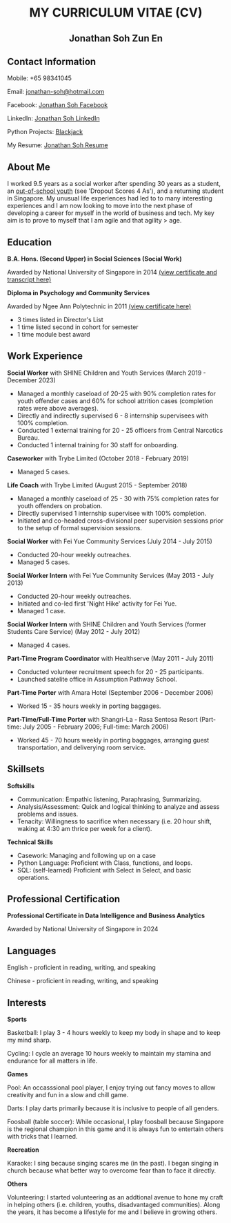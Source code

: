 <div align="center">
  <h1>MY CURRICULUM VITAE (CV)</h1>
  <h2>Jonathan Soh Zun En</h2>
</div>


## Contact Information
Mobile: +65 98341045

Email: jonathan-soh@hotmail.com

Facebook: [Jonathan Soh Facebook](https://www.facebook.com/jonathan.soh.zun.en)

LinkedIn: [Jonathan Soh LinkedIn](https://www.linkedin.com/in/jonathan-soh-18527036/)

Python Projects: [Blackjack](https://mybinder.org/v2/gh/Jonathan-Soh/python_projects/HEAD)

My Resume: [Jonathan Soh Resume](https://github.com/Jonathan-Soh/my_resume/blob/main/My%20Resume.pdf)


## About Me
I worked 9.5 years as a social worker after spending 30 years as a student, an [out-of-school youth](https://eresources.nlb.gov.sg/newspapers/digitised/page/today20080125-2.1.6) (see 'Dropout Scores 4 As'), and a returning student in Singapore. My unusual life experiences had led to to many interesting experiences and I am now looking to move into the next phase of developing a career for myself in the world of business and tech. My key aim is to prove to myself that I am agile and that agility > age.


## Education
**B.A. Hons. (Second Upper) in Social Sciences (Social Work)**

Awarded by National University of Singapore in 2014 [(view certificate and transcript here)](https://github.com/Jonathan-Soh/bachelors_NUS/blob/main/Degree%20and%20Transcripts.pdf)

**Diploma in Psychology and Community Services**

Awarded by Ngee Ann Polytechnic in 2011 [(view certificate here)](https://github.com/Jonathan-Soh/diploma_NP/blob/main/Diploma%20Certificate.pdf)
- 3 times listed in Director's List
- 1 time listed second in cohort for semester
- 1 time module best award


## Work Experience
**Social Worker**
with SHINE Children and Youth Services (March 2019 - December 2023)
- Managed a monthly caseload of 20-25 with 90% completion rates for youth offender cases and 60% for school attrition cases (completion rates were above averages).
- Directly and indirectly supervised 6 - 8 internship supervisees with 100% completion.
- Conducted 1 external training for 20 - 25 officers from Central Narcotics Bureau.
- Conducted 1 internal training for 30 staff for onboarding.

**Caseworker**
with Trybe Limited (October 2018 - February 2019)
- Managed 5 cases.

**Life Coach**
with Trybe Limited (August 2015 - September 2018)
- Managed a monthly caseload of 25 - 30 with 75% completion rates for youth offenders on probation.
- Directly supervised 1 internship supervisee with 100% completion.
- Initiated and co-headed cross-divisional peer supervision sessions prior to the setup of formal supervision sessions.

**Social Worker**
with Fei Yue Community Services (July 2014 - July 2015)
- Conducted 20-hour weekly outreaches.
- Managed 5 cases.

**Social Worker Intern**
with Fei Yue Community Services (May 2013 - July 2013)
- Conducted 20-hour weekly outreaches.
- Initiated and co-led first 'Night Hike' activity for Fei Yue.
- Managed 1 case.

**Social Worker Intern**
with SHINE Children and Youth Services (former Students Care Service) (May 2012 - July 2012)
- Managed 4 cases.

**Part-Time Program Coordinator**
with Healthserve (May 2011 - July 2011)
- Conducted volunteer recruitment speech for 20 - 25 participants.
- Launched satelite office in Assumption Pathway School.

**Part-Time Porter**
with Amara Hotel (September 2006 - December 2006)
- Worked 15 - 35 hours weekly in porting baggages.

**Part-Time/Full-Time Porter**
with Shangri-La - Rasa Sentosa Resort (Part-time: July 2005 - February 2006; Full-time: March 2006)
- Worked 45 - 70 hours weekly in porting baggages, arranging guest transportation, and deliverying room service.


## Skillsets
**Softskills**
- Communication: Empathic listening, Paraphrasing, Summarizing.
- Analysis/Assessment: Quick and logical thinking to analyze and assess problems and issues.
- Tenacity: Willingness to sacrifice when necessary (i.e. 20 hour shift, waking at 4:30 am thrice per week for a client).

**Technical Skills**
- Casework: Managing and following up on a case
- Python Language: Proficient with Class, functions, and loops.
- SQL: (self-learned) Proficient with Select in Select, and basic operations.


## Professional Certification
**Professional Certificate in Data Intelligence and Business Analytics**

Awarded by National University of Singapore in 2024


## Languages
English - proficient in reading, writing, and speaking

Chinese - proficient in reading, writing, and speaking


## Interests
**Sports**

Basketball: I play 3 - 4 hours weekly to keep my body in shape and to keep my mind sharp.

Cycling: I cycle an average 10 hours weekly to maintain my stamina and endurance for all matters in life.

**Games**

Pool: An occasssional pool player, I enjoy trying out fancy moves to allow creativity and fun in a slow and chill game.

Darts: I play darts primarily because it is inclusive to people of all genders.

Foosball (table soccer): While occasional, I play foosball because Singapore is the regional champion in this game and it is always fun to entertain others with tricks that I learned.

**Recreation**

Karaoke: I sing because singing scares me (in the past). I began singing in church because what better way to overcome fear than to face it directly.

**Others**

Volunteering: I started volunteering as an addtional avenue to hone my craft in helping others (i.e. children, youths, disadvantaged communities). Along the years, it has become a lifestyle for me and I believe in growing others.
